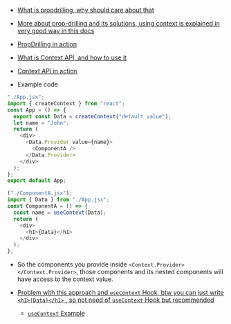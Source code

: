 - [What is propdrilling, why should care about that](https://youtu.be/M9O5AjEFzKw?si=Qj9mnjsAtxUqof8B&t=11147)
- [More about prop-drilling and its solutions, using context is explained in very good way in this docs](https://react.dev/learn/passing-data-deeply-with-context)

- [PropDrilling in action](https://youtu.be/M9O5AjEFzKw?si=fQnJAEWMgJZyfqvd&t=11237)

- [What is Context API, and how to use it](https://youtu.be/lAFbKzO-fss?si=-Qmop0JUIfl2UcR0&t=21047)

- [Context API in action](https://youtu.be/M9O5AjEFzKw?si=_B6f0uOiGmHboktH&t=11397)

- Example code

```js
"./App.jsx";
import { createContext } from "react";
const App = () => {
  export const Data = createContext("default value");
  let name = "John";
  return (
    <div>
      <Data.Provider value={name}>
        <ComponentA />
      </Data.Provider>
    </div>
  );
};
export default App;

("./ComponentA.jsx");
import { Data } from "./App.jsx";
const ComponentA = () => {
  const name = useContext(Data);
  return (
    <div>
      <h1>{Data}</h1>
    </div>
  );
};
```

- So the components you provide inside `<Context.Provider> </Context.Provider>`, those components and its nested components will have access to the context value.

- [Problem with this approach and `useContext` Hook, btw you can just write `<h1>{Data}</h1>` , so not need of `useContext` Hook but recommended](https://youtu.be/M9O5AjEFzKw?si=k5FNR1MmyNyYWF0z&t=11737)
  - [`useContext` Example](https://youtu.be/M9O5AjEFzKw?si=-E3-0XxNGAd5MJ7K&t=11777)
